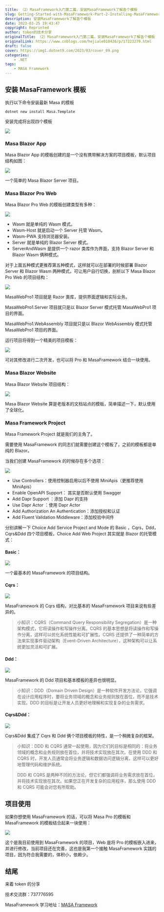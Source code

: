 ```yaml
---
title: （2）MasaFramework入门第二篇，安装MasaFramework了解各个模板
slug: Getting-Started-with-MasaFramework-Part-2-Installing-MasaFramework-Understanding-Various-Templates
description: 安装MasaFramework了解各个模板
date: 2023-03-25 19:43:47
copyright: Reprinted
author: token的技术分享
originalTitle: （2）MasaFramework入门第二篇，安装MasaFramework了解各个模板
originalLink: https://www.cnblogs.com/hejiale010426/p/17223279.html
draft: false
cover: https://img1.dotnet9.com/2023/03/cover_09.png
categories: 
    - .NET
tags: 
    - MASA Framework
---
```


## 安装 MasaFramework 模板

执行以下命令安装最新 Masa 的模板

```shell
dotnet new install Masa.Template
```

安装完成将出现四个模板

![](https://img1.dotnet9.com/2023/03/1401.png)

### Masa Blazor App

Masa Blazor App 的模板创建的是一个没有携带解决方案的项目模板，默认项目结构如图：

![](https://img1.dotnet9.com/2023/03/1402.png)

一个简单的 Masa Blazor Server 项目。

### Masa Blazor Pro Web

Masa Blazor Pro Web 的模板创建类型有多种：

![](https://img1.dotnet9.com/2023/03/1403.png)

- Wasm 就是单纯的 Wasm 模式。
- Wasm-Host 就是启动一个 Server 托管 Wasm。
- Wasm-PWA 支持浏览器安装。
- Server 就是单纯的 Blazor Server 模式。
- ServerAndWasm 是提供一个 razor 类库作为界面，支持 Blazor Server 和 Blazor Wasm 俩种模式。

对于上面五种模式更推荐第五种模式，这样就可以在部署的时候部署 Blazor Server 和 Blazor Wasm 两种模式，可让用户自行切换，剖析以下 Masa Blazor Pro Web 的项目结构：

![](https://img1.dotnet9.com/2023/03/1404.png)

MasaWebPro1 项目就是 Razor 类库，提供界面逻辑和实际业务。

MasaWebPro1.Server 项目就只是以 Blazor Server 模式托管 MasaWebPro1 项目的界面。

MasaWebPro1.WebAssembly 项目就只是以 Blazor WebAssembly 模式托管 MasaWebPro1 项目的界面。

运行项目将得到一个精美的项目模板：

![](https://img1.dotnet9.com/2023/03/1405.png)

可对其修改进行二次开发，也可以将 Pro 和 MasaFramework 结合一块使用。

### Masa Blazor Website

Masa Blazor Website 项目结构：

![](https://img1.dotnet9.com/2023/03/1406.png)

Masa Blazor Website 算是老版本的文档站点的模板，简单描述一下，默认使用了全球化。

### Masa Framework Project

Masa Framework Project 就是我们的主角了。

需要使用 MasaFramework 的同志们就需要创建这个模板了，之前的模板都是单纯的 Blazor。

当我们创建 MasaFramework 的时候存在多个选项：

![](https://img1.dotnet9.com/2023/03/1407.png)

- Use Controllers：使用控制器启用以后不使用 MiniApis（更推荐使用 MiniApis）
- Enable OpenAPI Support： 其实是否默认使用 Swagger
- Add Dapr Support ：添加 Dapr 的支持
- Use Dapr Actor ：使用 Dapr Actor
- Add Authorization An Authentication：添加授权和认证
- Add Fluent Validation Middleware：添加校验中间件

分别讲解一下 Choice Add Service Project and Mode 的 Basic ，Cqrs，Ddd，Cqrs&Ddd 四个项目模板，Choice Add Web Project 其实就是 Blazor 的托管模式：

#### Basic：

![](https://img1.dotnet9.com/2023/03/1408.png)

一个最基本的 MasaFramework 的项目结构。

#### Cqrs：

![](https://img1.dotnet9.com/2023/03/1409.png)

MasaFramework 的 Cqrs 结构，对比基本的 MasaFramework 项目来说有些差异的。

> 小知识：CQRS（Command Query Responsibility Segregation）是一种架构模式，它将读操作和写操作分离。CQRS 的基本思想是将读操作和写操作分离，这样可以优化系统性能和可扩展性。CQRS 还提供了一种简单的方法来实现事件驱动架构（Event-Driven Architecture），这种架构可以让系统更加灵活和可扩展。

#### Ddd：

![](https://img1.dotnet9.com/2023/03/1410.png)

MasaFramework 的 Ddd 项目和基本模板的差异也很明显。

> 小知识：DDD（Domain Driven Design）是一种软件开发方法论，它强调在设计应用程序时，要将业务领域的概念和业务规则放在首位，而不是技术实现。DDD 的目标是让开发人员更好地理解和实现复杂的业务需求。

#### Cqrs&Ddd：

![](https://img1.dotnet9.com/2023/03/1411.png)

Cqrs&Ddd 集成了 Cqrs 和 Ddd 俩个项目模板的特性，是一个稍微复杂的框架。

> 小知识：DDD 和 CQRS 通常一起使用，因为它们的目标是相同的：将业务领域的概念和业务规则放在首位，并将技术实现放在其次。在使用 DDD 和 CQRS 时，开发人员通常会将业务逻辑和数据访问逻辑分离，这样可以更好地管理代码和维护系统。
>
> DDD 和 CQRS 是两种不同的方法论，但它们都强调将业务需求放在首位，并将技术实现放在其次。如果您正在开发复杂的应用程序，那么使用 DDD 和 CQRS 可能会对您有所帮助。

## 项目使用

如果你想使用 MasaFramework 的话，可以将 Masa Pro 的模板和 MasaFramework 的模板结合起来一块使用：

![](https://img1.dotnet9.com/2023/03/1412.png)

这个是我目前使用到 MasaFramework 的项目，Web 是将 Pro 的模板嵌入进来，并进行修改，当前项目还在完善，这也是我第一个接触 MasaFramework 实践的项目，因为符合我需要的，体积小，依赖少。

## 结尾

来着 token 的分享

技术交流群：737776595

MasaFramework 学习地址：[MASA Framework](https://docs.masastack.com/framework/getting-started/overview)
